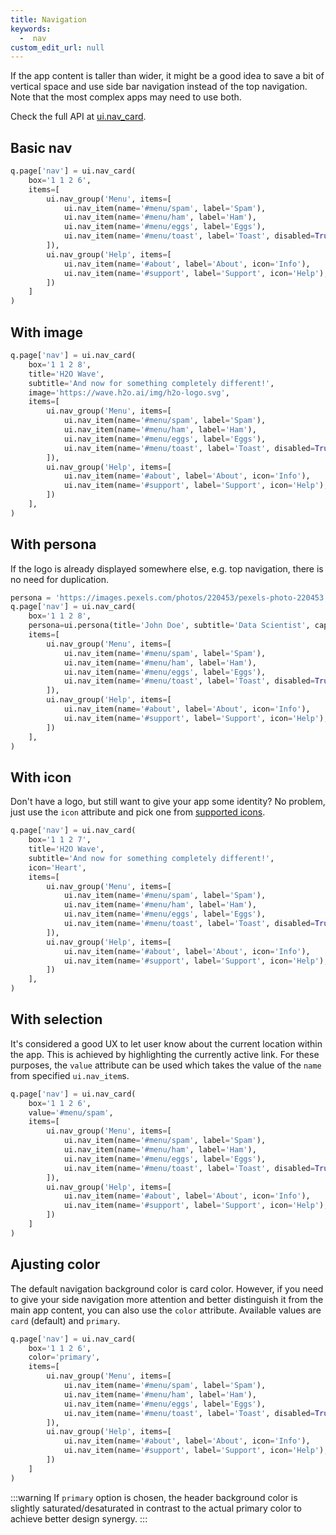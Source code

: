 ```yaml
---
title: Navigation
keywords:
  -  nav
custom_edit_url: null
---
```


If the app content is taller than wider, it might be a good idea to save a bit of vertical space and use side bar navigation instead of the top navigation. Note that the most complex apps may need to use both.

Check the full API at [ui.nav_card](/docs/api/ui#nav_card).

## Basic nav

```py
q.page['nav'] = ui.nav_card(
    box='1 1 2 6',
    items=[
        ui.nav_group('Menu', items=[
            ui.nav_item(name='#menu/spam', label='Spam'),
            ui.nav_item(name='#menu/ham', label='Ham'),
            ui.nav_item(name='#menu/eggs', label='Eggs'),
            ui.nav_item(name='#menu/toast', label='Toast', disabled=True),
        ]),
        ui.nav_group('Help', items=[
            ui.nav_item(name='#about', label='About', icon='Info'),
            ui.nav_item(name='#support', label='Support', icon='Help'),
        ])
    ]
)
```

## With image

```py
q.page['nav'] = ui.nav_card(
    box='1 1 2 8',
    title='H2O Wave',
    subtitle='And now for something completely different!',
    image='https://wave.h2o.ai/img/h2o-logo.svg',
    items=[
        ui.nav_group('Menu', items=[
            ui.nav_item(name='#menu/spam', label='Spam'),
            ui.nav_item(name='#menu/ham', label='Ham'),
            ui.nav_item(name='#menu/eggs', label='Eggs'),
            ui.nav_item(name='#menu/toast', label='Toast', disabled=True),
        ]),
        ui.nav_group('Help', items=[
            ui.nav_item(name='#about', label='About', icon='Info'),
            ui.nav_item(name='#support', label='Support', icon='Help'),
        ])
    ],
)
```

## With persona

If the logo is already displayed somewhere else, e.g. top navigation, there is no need for duplication.

```py
persona = 'https://images.pexels.com/photos/220453/pexels-photo-220453.jpeg?auto=compress&h=750&w=1260'
q.page['nav'] = ui.nav_card(
    box='1 1 2 8',
    persona=ui.persona(title='John Doe', subtitle='Data Scientist', caption='Online', size='xl', image=persona),
    items=[
        ui.nav_group('Menu', items=[
            ui.nav_item(name='#menu/spam', label='Spam'),
            ui.nav_item(name='#menu/ham', label='Ham'),
            ui.nav_item(name='#menu/eggs', label='Eggs'),
            ui.nav_item(name='#menu/toast', label='Toast', disabled=True),
        ]),
        ui.nav_group('Help', items=[
            ui.nav_item(name='#about', label='About', icon='Info'),
            ui.nav_item(name='#support', label='Support', icon='Help'),
        ])
    ],
)
```

## With icon

Don't have a logo, but still want to give your app some identity? No problem, just use the `icon` attribute and pick one from [supported icons](https://uifabricicons.azurewebsites.net/).

```py
q.page['nav'] = ui.nav_card(
    box='1 1 2 7',
    title='H2O Wave',
    subtitle='And now for something completely different!',
    icon='Heart',
    items=[
        ui.nav_group('Menu', items=[
            ui.nav_item(name='#menu/spam', label='Spam'),
            ui.nav_item(name='#menu/ham', label='Ham'),
            ui.nav_item(name='#menu/eggs', label='Eggs'),
            ui.nav_item(name='#menu/toast', label='Toast', disabled=True),
        ]),
        ui.nav_group('Help', items=[
            ui.nav_item(name='#about', label='About', icon='Info'),
            ui.nav_item(name='#support', label='Support', icon='Help'),
        ])
    ],
)
```

## With selection

It's considered a good UX to let user know about the current location within the app. This is achieved by highlighting the currently active link. For these purposes, the `value` attribute can be used which takes the value of the `name` from specified `ui.nav_item`s.

```py
q.page['nav'] = ui.nav_card(
    box='1 1 2 6',
    value='#menu/spam',
    items=[
        ui.nav_group('Menu', items=[
            ui.nav_item(name='#menu/spam', label='Spam'),
            ui.nav_item(name='#menu/ham', label='Ham'),
            ui.nav_item(name='#menu/eggs', label='Eggs'),
            ui.nav_item(name='#menu/toast', label='Toast', disabled=True),
        ]),
        ui.nav_group('Help', items=[
            ui.nav_item(name='#about', label='About', icon='Info'),
            ui.nav_item(name='#support', label='Support', icon='Help'),
        ])
    ]
)
```

## Ajusting color

The default navigation background color is card color. However, if you need to give your side navigation more attention and better distinguish it from the main app content, you can also use the `color` attribute. Available values are `card` (default) and `primary`.

```py
q.page['nav'] = ui.nav_card(
    box='1 1 2 6',
    color='primary',
    items=[
        ui.nav_group('Menu', items=[
            ui.nav_item(name='#menu/spam', label='Spam'),
            ui.nav_item(name='#menu/ham', label='Ham'),
            ui.nav_item(name='#menu/eggs', label='Eggs'),
            ui.nav_item(name='#menu/toast', label='Toast', disabled=True),
        ]),
        ui.nav_group('Help', items=[
            ui.nav_item(name='#about', label='About', icon='Info'),
            ui.nav_item(name='#support', label='Support', icon='Help'),
        ])
    ]
)
```

:::warning
If `primary` option is chosen, the header background color is slightly saturated/desaturated in contrast to the actual primary color to achieve better design synergy.
:::
